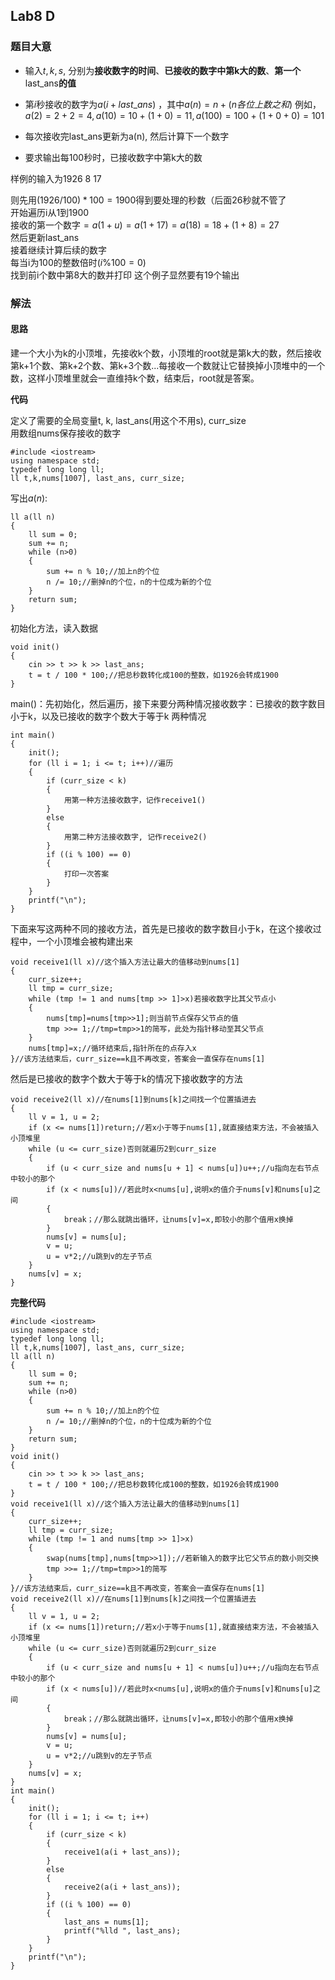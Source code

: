 ## Lab8 D

### **题目大意**
  
  - 输入$t,k,s$, 分别为**接收数字的时间**、**已接收的数字中第k大的数**、**第一个**last_ans**的值**  
  
  - 第$i$秒接收的数字为$a(i+last$_$ans)$  ，其中$a(n)=n+(n各位上数之和)$
  例如，$a(2)=2+2=4, a(10)=10+(1+0)=11, a(100)=100+(1+0+0)=101$  

  
- 每次接收完last_ans更新为a(n), 然后计算下一个数字
  
- 要求输出每100秒时，已接收数字中第k大的数  

样例的输入为1926 8 17  
  
  则先用$(1926/100)*100=1900$得到要处理的秒数（后面26秒就不管了  
  开始遍历i从1到1900  
  接收的第一个数字$=a(1+u)=a(1+17)=a(18)=18+(1+8)=27$  
  然后更新last_ans  
  接着继续计算后续的数字  
  每当i为100的整数倍时($i\%100=0$)  
  找到前i个数中第8大的数并打印
  这个例子显然要有19个输出  

### 解法
#### 思路  
建一个大小为k的小顶堆，先接收k个数，小顶堆的root就是第k大的数，然后接收第k+1个数、第k+2个数、第k+3个数...每接收一个数就让它替换掉小顶堆中的一个数，这样小顶堆里就会一直维持k个数，结束后，root就是答案。

**代码**

  定义了需要的全局变量t, k, last_ans(用这个不用s), curr_size  
  用数组nums保存接收的数字
```
#include <iostream>
using namespace std;
typedef long long ll;
ll t,k,nums[1007], last_ans, curr_size;
```
  写出$a(n)$:
```
ll a(ll n)
{
    ll sum = 0;
    sum += n;
    while (n>0)
    {
        sum += n % 10;//加上n的个位
        n /= 10;//删掉n的个位，n的十位成为新的个位
    }
    return sum;
}
```
初始化方法，读入数据
```
void init()
{
    cin >> t >> k >> last_ans;
    t = t / 100 * 100;//把总秒数转化成100的整数，如1926会转成1900
}
```
main()：先初始化，然后遍历，接下来要分两种情况接收数字：已接收的数字数目小于k，以及已接收的数字个数大于等于k 两种情况
```
int main()
{
    init();
    for (ll i = 1; i <= t; i++)//遍历
    {
        if (curr_size < k)
        {
            用第一种方法接收数字，记作receive1()
        }
        else
        {
            用第二种方法接收数字, 记作receive2()
        }
        if ((i % 100) == 0)
        {
            打印一次答案
        }
    }
    printf("\n");
}
```
下面来写这两种不同的接收方法，首先是已接收的数字数目小于k，在这个接收过程中，一个小顶堆会被构建出来
```
void receive1(ll x)//这个插入方法让最大的值移动到nums[1]
{
    curr_size++;
    ll tmp = curr_size;
    while (tmp != 1 and nums[tmp >> 1]>x)若接收数字比其父节点小
    {
        nums[tmp]=nums[tmp>>1];则当前节点保存父节点的值
        tmp >>= 1;//tmp=tmp>>1的简写，此处为指针移动至其父节点
    }
    nums[tmp]=x;//循环结束后,指针所在的点存入x
}//该方法结束后，curr_size==k且不再改变，答案会一直保存在nums[1]
```
然后是已接收的数字个数大于等于k的情况下接收数字的方法
```
void receive2(ll x)//在nums[1]到nums[k]之间找一个位置插进去
{
    ll v = 1, u = 2;
    if (x <= nums[1])return;//若x小于等于nums[1],就直接结束方法，不会被插入小顶堆里
    while (u <= curr_size)否则就遍历2到curr_size
    {
        if (u < curr_size and nums[u + 1] < nums[u])u++;//u指向左右节点中较小的那个
        if (x < nums[u])//若此时x<nums[u],说明x的值介于nums[v]和nums[u]之间
        {
            break；//那么就跳出循环，让nums[v]=x,即较小的那个值用x换掉
        }
        nums[v] = nums[u];
        v = u;
        u = v*2;//u跳到v的左子节点
    }
    nums[v] = x;
}
```
**完整代码**
```
#include <iostream>
using namespace std;
typedef long long ll;
ll t,k,nums[1007], last_ans, curr_size;
ll a(ll n)
{
    ll sum = 0;
    sum += n;
    while (n>0)
    {
        sum += n % 10;//加上n的个位
        n /= 10;//删掉n的个位，n的十位成为新的个位
    }
    return sum;
}
void init()
{
    cin >> t >> k >> last_ans;
    t = t / 100 * 100;//把总秒数转化成100的整数，如1926会转成1900
}
void receive1(ll x)//这个插入方法让最大的值移动到nums[1]
{
    curr_size++;
    ll tmp = curr_size;
    while (tmp != 1 and nums[tmp >> 1]>x)
    {
        swap(nums[tmp],nums[tmp>>1]);//若新输入的数字比它父节点的数小则交换
        tmp >>= 1;//tmp=tmp>>1的简写
    }
}//该方法结束后，curr_size==k且不再改变，答案会一直保存在nums[1]
void receive2(ll x)//在nums[1]到nums[k]之间找一个位置插进去
{
    ll v = 1, u = 2;
    if (x <= nums[1])return;//若x小于等于nums[1],就直接结束方法，不会被插入小顶堆里
    while (u <= curr_size)否则就遍历2到curr_size
    {
        if (u < curr_size and nums[u + 1] < nums[u])u++;//u指向左右节点中较小的那个
        if (x < nums[u])//若此时x<nums[u],说明x的值介于nums[v]和nums[u]之间
        {
            break；//那么就跳出循环，让nums[v]=x,即较小的那个值用x换掉
        }
        nums[v] = nums[u];
        v = u;
        u = v*2;//u跳到v的左子节点
    }
    nums[v] = x;
}
int main()
{
    init();
    for (ll i = 1; i <= t; i++)
    {
        if (curr_size < k)
        {
            receive1(a(i + last_ans));
        }
        else
        {
            receive2(a(i + last_ans));
        }
        if ((i % 100) == 0)
        {
            last_ans = nums[1];
            printf("%lld ", last_ans);
        }
    }
    printf("\n");
}
```
